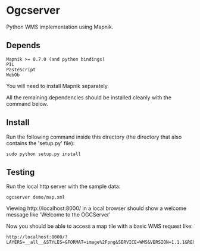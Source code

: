 
# Ogcserver

Python WMS implementation using Mapnik.

## Depends

    Mapnik >= 0.7.0 (and python bindings)
    PIL
    PasteScript
    WebOb

You will need to install Mapnik separately.

All the remaining dependencies should be installed cleanly with the command below.


## Install
    
Run the following command inside this directory (the directory that also contains the 'setup.py' file):

    sudo python setup.py install


## Testing

Run the local http server with the sample data:

    ogcserver demo/map.xml

Viewing http://localhost:8000/ in a local browser should show a welcome message like 'Welcome to the OGCServer'

Now you should be able to access a map tile with a basic WMS request like:

    http://localhost:8000/?LAYERS=__all__&STYLES=&FORMAT=image%2Fpng&SERVICE=WMS&VERSION=1.1.1&REQUEST=GetMap&SRS=EPSG%3A3857&BBOX=-20037508.34,-20037508.34,20037508.3384,20037508.3384&WIDTH=256&HEIGHT=256
    


